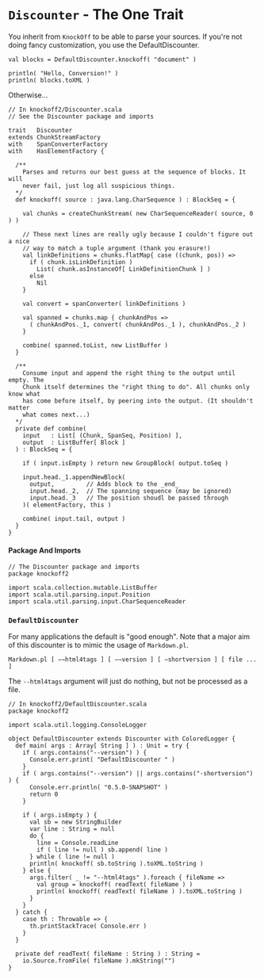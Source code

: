 # `Discounter` - The One Trait #

You inherit from `KnockOff` to be able to parse your sources. If you're not doing
fancy customization, you use the DefaultDiscounter.

    val blocks = DefaultDiscounter.knockoff( "document" )

    println( "Hello, Conversion!" )
    println( blocks.toXML )

Otherwise...

    // In knockoff2/Discounter.scala
    // See the Discounter package and imports
    
    trait   Discounter
    extends ChunkStreamFactory
    with    SpanConverterFactory
    with    HasElementFactory {
  
      /**
        Parses and returns our best guess at the sequence of blocks. It will
        never fail, just log all suspicious things.
      */
      def knockoff( source : java.lang.CharSequence ) : BlockSeq = {
          
        val chunks = createChunkStream( new CharSequenceReader( source, 0 ) )

        // These next lines are really ugly because I couldn't figure out a nice
        // way to match a tuple argument (thank you erasure!)
        val linkDefinitions = chunks.flatMap{ case ((chunk, pos)) =>
          if ( chunk.isLinkDefinition )
            List( chunk.asInstanceOf[ LinkDefinitionChunk ] )
          else
            Nil
        }
        
        val convert = spanConverter( linkDefinitions )
        
        val spanned = chunks.map { chunkAndPos =>
          ( chunkAndPos._1, convert( chunkAndPos._1 ), chunkAndPos._2 )
        }
        
        combine( spanned.toList, new ListBuffer )
      }
      
      /**
        Consume input and append the right thing to the output until empty. The
        Chunk itself determines the "right thing to do". All chunks only know what
        has come before itself, by peering into the output. (It shouldn't matter
        what comes next...)
      */
      private def combine(
        input   : List[ (Chunk, SpanSeq, Position) ],
        output  : ListBuffer[ Block ]
      ) : BlockSeq = {

        if ( input.isEmpty ) return new GroupBlock( output.toSeq )

        input.head._1.appendNewBlock(
          output,         // Adds block to the _end_
          input.head._2,  // The spanning sequence (may be ignored)
          input.head._3   // The position shoudl be passed through
        )( elementFactory, this )

        combine( input.tail, output )
      }
    }

#### Package And Imports

    // The Discounter package and imports
    package knockoff2
    
    import scala.collection.mutable.ListBuffer
    import scala.util.parsing.input.Position
    import scala.util.parsing.input.CharSequenceReader

### `DefaultDiscounter` ###

For many applications the default is "good enough". Note that a major aim of this
discounter is to mimic the usage of `Markdown.pl`.

    Markdown.pl [ −−html4tags ] [ −−version ] [ −shortversion ] [ file ... ]

The `--html4tags` argument will just do nothing, but not be processed as a file.

    // In knockoff2/DefaultDiscounter.scala
    package knockoff2
    
    import scala.util.logging.ConsoleLogger
    
    object DefaultDiscounter extends Discounter with ColoredLogger {
      def main( args : Array[ String ] ) : Unit = try {
        if ( args.contains("--version") ) {
          Console.err.print( "DefaultDiscounter " )
        }
        if ( args.contains("--version") || args.contains("-shortversion") ) {
          Console.err.println( "0.5.0-SNAPSHOT" )
          return 0
        }
        
        if ( args.isEmpty ) {
          val sb = new StringBuilder
          var line : String = null
          do {
            line = Console.readLine
            if ( line != null ) sb.append( line )
          } while ( line != null )
          println( knockoff( sb.toString ).toXML.toString )
        } else {
          args.filter( _ != "--html4tags" ).foreach { fileName =>
            val group = knockoff( readText( fileName ) )
            println( knockoff( readText( fileName ) ).toXML.toString )
          }
        }
      } catch {
        case th : Throwable => {
          th.printStackTrace( Console.err )
        }
      }
      
      private def readText( fileName : String ) : String =
        io.Source.fromFile( fileName ).mkString("")
    }
